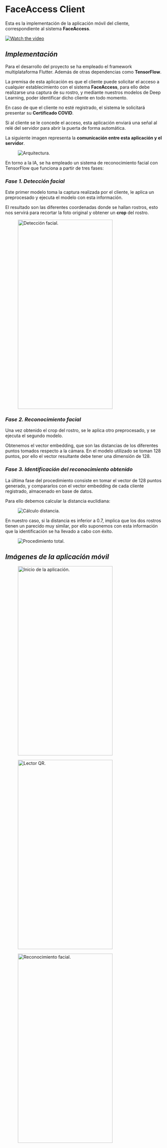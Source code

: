 # FaceAccess Client

Esta es la implementación de la aplicación móvil del cliente, correspondiente al sistema **FaceAccess**. 

[![Watch the video](https://img.youtube.com/vi/7-49Uec5LTM/0.jpg)](https://youtu.be/7-49Uec5LTM)


## *Implementación*

Para el desarrollo del proyecto se ha empleado el framework multiplataforma Flutter. Además de otras dependencias como **TensorFlow**.

La premisa de esta aplicación es que el cliente puede solicitar el acceso a cualquier establecimiento con el sistema **FaceAccess**, para ello debe realizarse una captura de su rostro, y mediante nuestros modelos de Deep Learning, poder identificar dicho cliente en todo momento.

En caso de que el cliente no esté registrado, el sistema le solicitará presentar su **Certificado COVID**. 

Si al cliente se le concede el acceso, esta aplicación enviará una señal al relé del servidor para abrir la puerta de forma automática.

La siguiente imagen representa la **comunicación entre esta aplicación y el servidor**.

<figure>
  <img
  src="./images/arch1.png"
  alt="Arquitectura.">
</figure>

En torno a la IA, se ha empleado un sistema de reconocimiento facial con TensorFlow que funciona a partir de tres fases:

### *Fase 1. Detección facial*

Este primer modelo toma la captura realizada por el cliente, le aplica un preprocesado y ejecuta el modelo con esta información. 

El resultado son las diferentes coordenadas donde se hallan rostros, esto nos servirá para recortar la foto original y obtener un **crop** del rostro.

<figure>
  <img
  src="./images/image4.jpeg"
  width="300" height="600"
  alt="Detección facial.">
</figure>

### *Fase 2. Reconocimiento facial*

Una vez obtenido el crop del rostro, se le aplica otro preprocesado, y se ejecuta el segundo modelo. 

Obtenemos el vector embedding, que son las distancias de los diferentes puntos tomados respecto a la cámara. En el modelo utilizado se toman 128 puntos, por ello el vector resultante debe tener una dimensión de 128.

### *Fase 3. Identificación del reconocimiento obtenido*

La última fase del procedimiento consiste en tomar el vector de 128 puntos generado, y compararlos con el vector embedding de cada cliente registrado, almacenado en base de datos.

Para ello debemos calcular la distancia euclidiana:

<figure>
  <img
  src="./images/formula.PNG"
  alt="Cálculo distancia.">
</figure>

En nuestro caso, si la distancia es inferior a 0.7, implica que los dos rostros tienen un parecido muy similar, por ello suponemos con esta información que la identificación se ha llevado a cabo con éxito.

<figure>
  <img
  src="./images/procedimiento.PNG"
  alt="Procedimiento total.">
</figure>

## *Imágenes de la aplicación móvil*

<figure>
  <img
  src="./images/image1.png"
  width="300" height="600"
  alt="Inicio de la aplicación.">
</figure>

<figure>
  <img
  src="./images/image3.png"
  width="300" height="600"
  alt="Lector QR.">
</figure>

<figure>
  <img
  src="./images/image2.png"
  width="300" height="600"
  alt="Reconocimiento facial.">
</figure>

